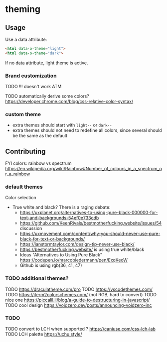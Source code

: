 
# theming


## Usage

Use a data attribute:
```html
<html data-o-theme="light">
<html data-o-theme="dark">
```

If no data attribute, light theme is active.

### Brand customization

TODO !!! doesn't work ATM

TODO automatically derive some colors? https://developer.chrome.com/blog/css-relative-color-syntax/

### custom theme

* extra themes should start with `light--` or `dark--`
* extra themes should not need to redefine all colors, since several should be the same as the default


## Contributing

FYI colors: rainbow vs spectrum https://en.wikipedia.org/wiki/Rainbow#Number_of_colours_in_a_spectrum_or_a_rainbow

### default themes

Color selection
* True white and black? There is a raging debate:
  * https://uxplanet.org/alternatives-to-using-pure-black-000000-for-text-and-backgrounds-54ef0e733cdb
  * https://github.com/KeenRivals/bestmotherfucking.website/issues/54 discussion
  * https://uxmovement.com/content/why-you-should-never-use-pure-black-for-text-or-backgrounds/
  * https://ianstormtaylor.com/design-tip-never-use-black/
  * https://bestmotherfucking.website/ is using true white/black
  * Ideas "Alternatives to Using Pure Black" https://codepen.io/marcobiedermann/pen/ExqKeoW
  * Github is using rgb(36, 41, 47)

### TODO additional themes?

TODO https://draculatheme.com/pro
TODO https://vscodethemes.com/
TODO https://iterm2colorschemes.com/ (not RGB, hard to convert)
TODO nice one https://piccalil.li/blog/a-guide-to-destructuring-in-javascript/
TODO cool design https://voidzero.dev/posts/announcing-voidzero-inc

### TODO

TODO convert to LCH when supported ? https://caniuse.com/css-lch-lab
TODO LCH palette https://uchu.style/
